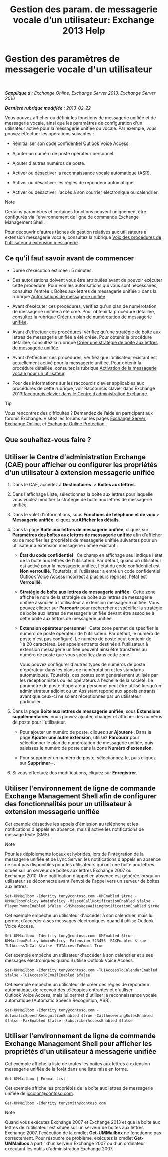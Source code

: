 ﻿---
title: 'Gestion des param. de messagerie vocale d’un utilisateur: Exchange 2013 Help'
TOCTitle: Gestion des paramètres de messagerie vocale d'un utilisateur
ms:assetid: 73957938-048a-4f9c-bd0f-a3c2c3dcd638
ms:mtpsurl: https://technet.microsoft.com/fr-fr/library/Aa998851(v=EXCHG.150)
ms:contentKeyID: 50478453
ms.date: 04/24/2018
mtps_version: v=EXCHG.150
ms.translationtype: HT
---

# Gestion des paramètres de messagerie vocale d'un utilisateur

 

_**Sapplique à :** Exchange Online, Exchange Server 2013, Exchange Server 2016_

_**Dernière rubrique modifiée :** 2013-02-22_

Vous pouvez afficher ou définir les fonctions de messagerie unifiée et de messagerie vocale, ainsi que les paramètres de configuration d'un utilisateur activé pour la messagerie unifiée ou vocale. Par exemple, vous pouvez effectuer les opérations suivantes :

  - Réinitialiser son code confidentiel Outlook Voice Access.

  - Ajouter un numéro de poste opérateur personnel.

  - Ajouter d'autres numéros de poste.

  - Activer ou désactiver la reconnaissance vocale automatique (ASR).

  - Activer ou désactiver les règles de répondeur automatique.

  - Activer ou désactiver l'accès à son courrier électronique ou calendrier.

> [!NOTE]
> Certains paramètres et certaines fonctions peuvent uniquement être configurés via l'environnement de ligne de commande Exchange Management Shell.


Pour découvrir d'autres tâches de gestion relatives aux utilisateurs à extension messagerie vocale, consultez la rubrique [Voix des procédures de l'utilisateur à extension messagerie](voice-mail-enabled-user-procedures-exchange-2013-help.md).

## Ce qu'il faut savoir avant de commencer

  - Durée d'exécution estimée : 5 minutes.

  - Des autorisations doivent vous être attribuées avant de pouvoir exécuter cette procédure. Pour voir les autorisations qui vous sont nécessaires, consultez l'entrée « Boîtes aux lettres de messagerie unifiée » dans la rubrique [Autorisations de messagerie unifiée](unified-messaging-permissions-exchange-2013-help.md).

  - Avant d'exécuter ces procédures, vérifiez qu'un plan de numérotation de messagerie unifiée a été créé. Pour obtenir la procédure détaillée, consultez la rubrique [Créer un plan de numérotation de messagerie unifiée](create-a-um-dial-plan-exchange-2013-help.md).

  - Avant d'effectuer ces procédures, vérifiez qu'une stratégie de boîte aux lettres de messagerie unifiée a été créée. Pour obtenir la procédure détaillée, consultez la rubrique [Créer une stratégie de boîte aux lettres de messagerie unifiée](create-a-um-mailbox-policy-exchange-2013-help.md).

  - Avant d'effectuer ces procédures, vérifiez que l'utilisateur existant est actuellement activé pour la messagerie unifiée. Pour obtenir la procédure détaillée, consultez la rubrique [Activation de la messagerie vocale pour un utilisateur](enable-a-user-for-voice-mail-exchange-2013-help.md).

  - Pour des informations sur les raccourcis clavier applicables aux procédures de cette rubrique, voir Raccourcis clavier dans Exchange 2013[Raccourcis clavier dans le Centre d’administration Exchange](keyboard-shortcuts-in-the-exchange-admin-center-exchange-online-protection-help.md).

> [!TIP]
> Vous rencontrez des difficultés ? Demandez de l’aide en participant aux forums Exchange. Visitez les forums sur les pages <a href="https://go.microsoft.com/fwlink/p/?linkid=60612">Exchange Server</a>, <a href="https://go.microsoft.com/fwlink/p/?linkid=267542">Exchange Online</a>, et <a href="https://go.microsoft.com/fwlink/p/?linkid=285351">Exchange Online Protection</a>..


## Que souhaitez-vous faire ?

## Utiliser le Centre d'administration Exchange (CAE) pour afficher ou configurer les propriétés d'un utilisateur à extension messagerie unifiée

1.  Dans le CAE, accédez à **Destinataires**  \> **Boîtes aux lettres**.

2.  Dans l'affichage Liste, sélectionnez la boîte aux lettres pour laquelle vous voulez modifier la stratégie de boîte aux lettres de messagerie unifiée.

3.  Dans le volet d'informations, sous **Fonctions de téléphone et de voix** \> **Messagerie unifiée**, cliquez sur**Afficher les détails**.

4.  Dans la page **Boîte aux lettres de messagerie unifiée**, cliquez sur **Paramètres des boîtes aux lettres de messagerie unifiée** afin d'afficher ou de modifier les propriétés de messagerie unifiée suivantes pour un utilisateur à extension messagerie unifiée existant :
    
      - **État du code confidentiel**   Ce champ en affichage seul indique l'état de la boîte aux lettres de l'utilisateur. Par défaut, quand un utilisateur est activé pour la messagerie unifiée, l'état du code confidentiel est **Non verrouillé**. Toutefois, si l'utilisateur a entré un code confidentiel Outlook Voice Access incorrect à plusieurs reprises, l'état est **Verrouillé**.
    
      - **Stratégie de boîte aux lettres de messagerie unifiée**   Cette zone affiche le nom de la stratégie de boîte aux lettres de messagerie unifiée associée à l'utilisateur à extension messagerie unifiée. Vous pouvez cliquer sur **Parcourir** pour rechercher et spécifier la stratégie de boîte aux lettres de messagerie unifiée devant être associée à cette boîte aux lettres de messagerie unifiée.
    
      - **Extension opérateur personnel**   Cette zone permet de spécifier le numéro de poste opérateur de l'utilisateur. Par défaut, le numéro de poste n'est pas configuré. Le numéro de poste peut contenir de 1 à 20 caractères. Les appels entrants destinés à l'utilisateur à extension messagerie unifiée peuvent ainsi être transférés au numéro de poste que vous spécifiez dans cette zone.
        
        Vous pouvez configurer d'autres types de numéros de poste d'opérateur dans les plans de numérotation et les standards automatiques. Toutefois, ces postes sont généralement utilisés par les réceptionnistes ou les opérateurs à l'échelle de la société. Le paramètre de poste d'opérateur personnel peut être utilisé lorsqu'un administrateur adjoint ou un Assistant répond aux appels entrants avant que ceux-ci ne soient réceptionnés par un utilisateur particulier.

5.  Dans la page **Boîte aux lettres de messagerie unifiée**, sous **Extensions supplémentaires**, vous pouvez ajouter, changer et afficher des numéros de poste pour l'utilisateur.
    
      - Pour ajouter un numéro de poste, cliquez sur **Ajouter**![Icône Ajouter](images/JJ218640.c1e75329-d6d7-4073-a27d-498590bbb558(EXCHG.150).gif "Icône Ajouter"). Dans la page **Ajouter une autre extension**, utilisez **Parcourir** pour sélectionner le plan de numérotation de messagerie unifiée, puis saisissez le numéro de poste dans la zone **Numéro d'extension**.
    
      - Pour supprimer un numéro de poste, sélectionnez-le, puis cliquez sur **Supprimer**![Icône Suppression](images/Dd362328.479b6ced-8d64-4277-a725-f17fea202b28(EXCHG.150).gif "Icône Suppression").

6.  Si vous effectuez des modifications, cliquez sur **Enregistrer**.

## Utiliser l'environnement de ligne de commande Exchange Management Shell afin de configurer des fonctionnalités pour un utilisateur à extension messagerie unifiée

Cet exemple désactive les appels d'émission au téléphone et les notifications d'appels en absence, mais il active les notifications de message texte (SMS).

> [!NOTE]
> Pour les déploiements locaux et hybrides, lors de l'intégration de la messagerie unifiée et de Lync Server, les notifications d'appels en absence ne sont pas disponibles pour les utilisateurs qui ont une boîte aux lettres située sur un serveur de boîtes aux lettres Exchange 2007 ou Exchange 2010. Une notification d'appel en absence est générée lorsqu'un utilisateur se déconnecte avant l'envoi de l'appel vers un serveur de boîtes aux lettres.


    Set-UMMailbox -Identity tony@contoso.com -UMEnabled $true -UMMailboxPolicy AdminPolicy -MissedCallNotificationEnabled $false -PlayonPhoneEnabled $false -SMSMessageWaitingNotificationEnabled $true

Cet exemple empêche un utilisateur d'accéder à son calendrier, mais lui permet d'accéder à ses messages électroniques quand il utilise Outlook Voice Access.

    Set-UMMailbox -Identity tony@contoso.com -UMEnabled $true -UMMailboxPolicy AdminPolicy -Extension 523456 -FAXEnabled $true -TUIAccessToCal $false -TUIAccessToEmail True

Cet exemple empêche un utilisateur d'accéder à son calendrier et à ses messages électroniques quand il utilise Outlook Voice Access.

    Set-UMMailbox -Identity tony@contoso.com -TUIAccessToCalendarEnabled $false -TUIAccessToEmailEnabled $false

Cet exemple empêche un utilisateur de créer des règles de répondeur automatique, de recevoir des télécopies entrantes et d'utiliser Outlook Voice Access, mais lui permet d'utiliser la reconnaissance vocale automatique (Automatic Speech Recognition, ASR).

    Set-UMMailbox -Identity tony@contoso.com -AutomaticSpeechRecognitionEnabled $true -CallAnsweringRulesEnabled $false -FaxEnabled $false -SubscriberAccessEnabled $false 

## Utiliser l'environnement de ligne de commande Exchange Management Shell pour afficher les propriétés d'un utilisateur à messagerie unifiée

Cet exemple affiche la liste de toutes les boîtes aux lettres à extension messagerie unifiée de la forêt dans une liste mise en forme.

    Get-UMMailbox | Format-List

Cet exemple affiche les propriétés de la boîte aux lettres de messagerie unifiée de jccolon@contoso.com.

    Get-UMMailbox -Identity tonysmith@contoso.com

> [!NOTE]
> Quand vous exécutez Exchange 2007 et Exchange 2013 et que la boîte aux lettres de l'utilisateur est située sur un serveur de boîtes aux lettres Exchange 2007, l'exécution de la cmdlet <strong>Get-UMMailbox</strong> ne fonctionne pas correctement. Pour résoudre ce problème, exécutez la cmdlet <strong>Get-UMMailbox</strong> à partir d'un serveur Exchange 2007 ou d'un ordinateur exécutant les outils d'administration Exchange 2007.

